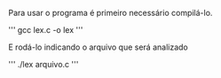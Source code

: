 Para usar o programa é primeiro necessário compilá-lo.

'''
gcc lex.c -o lex
'''

E rodá-lo indicando o arquivo que será analizado

'''
./lex arquivo.c
'''
